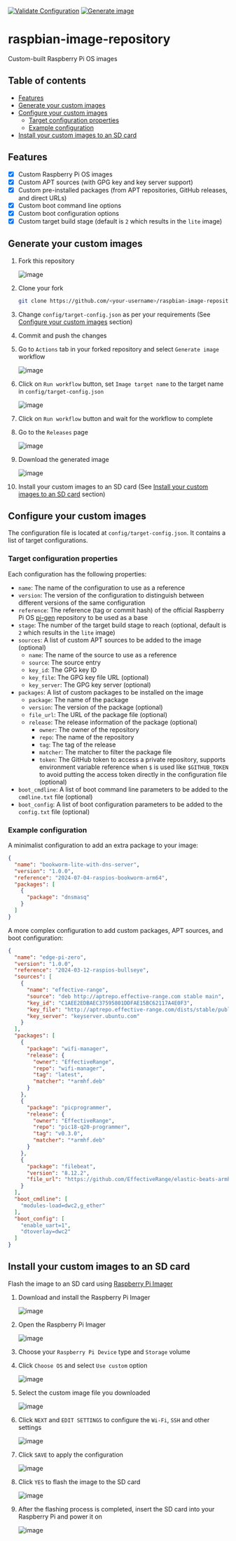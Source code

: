 
[![Validate Configuration](https://github.com/EffectiveRange/raspbian-image-repository/actions/workflows/validate-config.yml/badge.svg)](https://github.com/EffectiveRange/raspbian-image-repository/actions/workflows/validate-config.yml)
[![Generate image](https://github.com/EffectiveRange/raspbian-image-repository/actions/workflows/generate-image.yml/badge.svg)](https://github.com/EffectiveRange/raspbian-image-repository/actions/workflows/generate-image.yml)

# raspbian-image-repository

Custom-built Raspberry Pi OS images

## Table of contents

- [Features](#features)
- [Generate your custom images](#generate-your-custom-images)
- [Configure your custom images](#configure-your-custom-images)
    - [Target configuration properties](#target-configuration-properties)
    - [Example configuration](#example-configuration)
- [Install your custom images to an SD card](#install-your-custom-images-to-an-sd-card)

## Features

- [x] Custom Raspberry Pi OS images
- [x] Custom APT sources (with GPG key and key server support)
- [x] Custom pre-installed packages (from APT repositories, GitHub releases, and direct URLs)
- [x] Custom boot command line options
- [x] Custom boot configuration options
- [x] Custom target build stage (default is `2` which results in the `lite` image)

## Generate your custom images

1. Fork this repository

   ![image](https://github.com/EffectiveRange/raspbian-image-repository/assets/171684354/a61f2969-2638-421f-8851-c55a77d798cd)

2. Clone your fork
    ```bash
    git clone https://github.com/<your-username>/raspbian-image-repository.git
    ```

3. Change `config/target-config.json` as per your requirements
   (See [Configure your custom images](#configure-your-custom-images) section)

4. Commit and push the changes

5. Go to `Actions` tab in your forked repository and select `Generate image` workflow

   ![image](https://github.com/EffectiveRange/raspbian-image-repository/assets/171684354/abbe853a-95c2-4ecc-a8f5-0a2a10a87125)

6. Click on `Run workflow` button, set `Image target name` to the target name in `config/target-config.json`

   ![image](https://github.com/EffectiveRange/raspbian-image-repository/assets/171684354/9a65fed0-3993-423b-ae3a-548c0f55c641)

7. Click on `Run workflow` button and wait for the workflow to complete

8. Go to the `Releases` page

   ![image](https://github.com/EffectiveRange/raspbian-image-repository/assets/171684354/ab810caf-7e4c-4b7a-a97c-9476379b5f56)

9. Download the generated image

   ![image](https://github.com/EffectiveRange/raspbian-image-repository/assets/171684354/ff6c209f-4f08-457f-89a2-aa6f43aeab3f)

10. Install your custom images to an SD card
    (See [Install your custom images to an SD card](#install-your-custom-images-to-an-sd-card) section)

## Configure your custom images

The configuration file is located at `config/target-config.json`. It contains a list of target configurations.

### Target configuration properties

Each configuration has the following properties:

- `name`: The name of the configuration to use as a reference
- `version`: The version of the configuration to distinguish between different versions of the same configuration
- `reference`: The reference (tag or commit hash) of the official Raspberry Pi
  OS [pi-gen](https://github.com/RPi-Distro/pi-gen.git) repository to be used as a base
- `stage`: The number of the target build stage to reach (optional, default is `2` which results in the `lite` image)
- `sources`: A list of custom APT sources to be added to the image (optional)
    - `name`: The name of the source to use as a reference
    - `source`: The source entry
    - `key_id`: The GPG key ID
    - `key_file`: The GPG key file URL (optional)
    - `key_server`: The GPG key server (optional)
- `packages`: A list of custom packages to be installed on the image
    - `package`: The name of the package
    - `version`: The version of the package (optional)
    - `file_url`: The URL of the package file (optional)
    - `release`: The release information of the package (optional)
        - `owner`: The owner of the repository
        - `repo`: The name of the repository
        - `tag`: The tag of the release
        - `matcher`: The matcher to filter the package file
        - `token`: The GitHub token to access a private repository, supports environment variable reference when `$` is
          used like `$GITHUB_TOKEN` to avoid putting the access token directly in the configuration file (optional)
- `boot_cmdline`: A list of boot command line parameters to be added to the `cmdline.txt` file (optional)
- `boot_config`: A list of boot configuration parameters to be added to the `config.txt` file (optional)

### Example configuration

A minimalist configuration to add an extra package to your image:

```json
{
  "name": "bookworm-lite-with-dns-server",
  "version": "1.0.0",
  "reference": "2024-07-04-raspios-bookworm-arm64",
  "packages": [
    {
      "package": "dnsmasq"
    }
  ]
}
```

A more complex configuration to add custom packages, APT sources, and boot configuration:

```json
{
  "name": "edge-pi-zero",
  "version": "1.0.0",
  "reference": "2024-03-12-raspios-bullseye",
  "sources": [
    {
      "name": "effective-range",
      "source": "deb http://aptrepo.effective-range.com stable main",
      "key_id": "C1AEE2EDBAEC37595801DDFAE15BC62117A4E0F3",
      "key_file": "http://aptrepo.effective-range.com/dists/stable/public.key",
      "key_server": "keyserver.ubuntu.com"
    }
  ],
  "packages": [
    {
      "package": "wifi-manager",
      "release": {
        "owner": "EffectiveRange",
        "repo": "wifi-manager",
        "tag": "latest",
        "matcher": "*armhf.deb"
      }
    },
    {
      "package": "picprogrammer",
      "release": {
        "owner": "EffectiveRange",
        "repo": "pic18-q20-programmer",
        "tag": "v0.3.0",
        "matcher": "*armhf.deb"
      }
    },
    {
      "package": "filebeat",
      "version": "8.12.2",
      "file_url": "https://github.com/EffectiveRange/elastic-beats-armhf-deb/releases/download/v8.12.2/filebeat-8.12.2-armv7l.deb"
    }
  ],
  "boot_cmdline": [
    "modules-load=dwc2,g_ether"
  ],
  "boot_config": [
    "enable_uart=1",
    "dtoverlay=dwc2"
  ]
}
```

## Install your custom images to an SD card

Flash the image to an SD card using [Raspberry Pi Imager](https://www.raspberrypi.org/software/)

1. Download and install the Raspberry Pi Imager

   ![image](https://github.com/EffectiveRange/raspbian-image-repository/assets/171684354/f255a426-f909-4625-a15d-9515e804050e)

2. Open the Raspberry Pi Imager

   ![image](https://github.com/EffectiveRange/raspbian-image-repository/assets/171684354/65ec51a5-bc7a-42fb-ade0-ae8794420d4d)

3. Choose your `Raspberry Pi Device` type and `Storage` volume

4. Click `Choose OS` and select `Use custom` option

   ![image](https://github.com/EffectiveRange/raspbian-image-repository/assets/171684354/82eed8c7-9af3-42fe-94d9-7d2fab07e430)

5. Select the custom image file you downloaded

   ![image](https://github.com/EffectiveRange/raspbian-image-repository/assets/171684354/7e51ee4d-eb73-4c8a-b102-9202baff4d7a)

6. Click `NEXT` and `EDIT SETTINGS` to configure the `Wi-Fi`, `SSH` and other settings

   ![image](https://github.com/EffectiveRange/raspbian-image-repository/assets/171684354/b442515d-ed16-4b85-b53d-1f1d2e114ea2)

7. Click `SAVE` to apply the configuration

   ![image](https://github.com/EffectiveRange/raspbian-image-repository/assets/171684354/815201d4-fe96-45e6-8ed9-66432643d7e4)

8. Click `YES` to flash the image to the SD card

   ![image](https://github.com/EffectiveRange/raspbian-image-repository/assets/171684354/17da86f8-8ee4-4e13-a833-dbba717af63a)

9. After the flashing process is completed, insert the SD card into your Raspberry Pi and power it on

   ![image](https://github.com/EffectiveRange/raspbian-image-repository/assets/171684354/ce647b31-3e07-4cd8-a2be-db250da62649)
